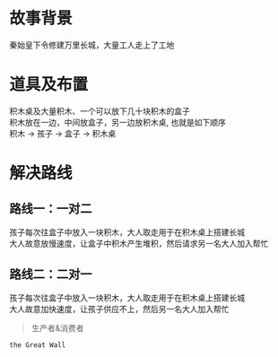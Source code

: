 # 故事背景
秦始皇下令修建万里长城，大量工人走上了工地  

# 道具及布置
积木桌及大量积木、一个可以放下几十块积木的盒子  
积木放在一边，中间放盒子，另一边放积木桌, 也就是如下顺序  
积木 -> 孩子 -> 盒子 -> 积木桌  

# 解决路线

## 路线一：一对二
孩子每次往盒子中放入一块积木，大人取走用于在积木桌上搭建长城  
大人故意放慢速度，让盒子中积木产生堆积，然后请求另一名大人加入帮忙  

## 路线二：二对一
孩子每次往盒子中放入一块积木，大人取走用于在积木桌上搭建长城  
大人故意加快速度，让孩子供应不上，然后另一名大人加入帮忙  

> 生产者&消费者  

```
the Great Wall
```
